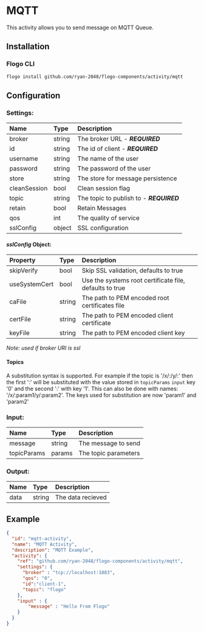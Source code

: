 # MQTT
This activity allows you to send message on MQTT Queue.

## Installation

### Flogo CLI
```bash
flogo install github.com/ryan-2048/flogo-components/activity/mqtt
```

## Configuration

### Settings:
| Name         | Type   | Description
| :---         | :---   | :---
| broker       | string | The broker URL - ***REQUIRED***
| id           | string | The id of client - ***REQUIRED***
| username     | string | The name of the user
| password     | string | The password of the user
| store        | string | The store for message persistence
| cleanSession | bool   | Clean session flag
| topic        | string | The topic to publish to - ***REQUIRED***
| retain       | bool   | Retain Messages       
| qos          | int    | The quality of service
| sslConfig    | object | SSL configuration

 #### *sslConfig* Object:
 | Property      | Type   | Description
 |:---           | :---   | :---     
 | skipVerify    | bool   | Skip SSL validation, defaults to true
 | useSystemCert | bool   | Use the systems root certificate file, defaults to true
 | caFile        | string | The path to PEM encoded root certificates file
 | certFile      | string | The path to PEM encoded client certificate
 | keyFile       | string | The path to PEM encoded client key

 *Note: used if broker URI is ssl*

#### Topics
A substitution syntax is supported. For example if the topic is '/x/:/y/:' then the first ':' will be substituted with the value stored in `topicParams` `input` key '0' and the second ':' with key '1'. This can also be done with names: '/x/:param1/y/:param2'. The keys used for substitution are now 'param1' and 'param2'

### Input:

| Name        | Type   | Description
| :---        | :---   | :---
| message     | string | The message to send  
| topicParams | params | The topic parameters

### Output:

| Name  | Type   | Description
| :---  | :---   | :---
| data  | string | The data recieved

## Example

```json
{
  "id": "mqtt-activity",
  "name": "MQTT Activity",
  "description": "MQTT Example",
  "activity": {
    "ref": "github.com/ryan-2048/flogo-components/activity/mqtt",
    "settings": {
      "broker" : "tcp://localhost:1883",
      "qos": "0",
      "id":"client-1",
      "topic": "flogo"
    },
    "input" : {
        "message" : "Hello From Flogo"
    }
  }
}
```
